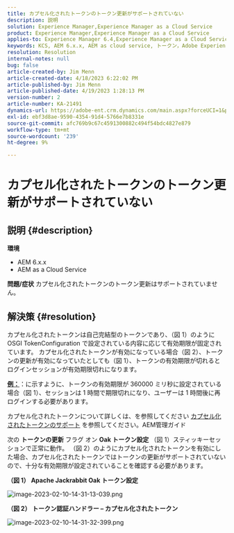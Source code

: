 ```yaml
---
title: カプセル化されたトークンのトークン更新がサポートされていない
description: 説明
solution: Experience Manager,Experience Manager as a Cloud Service
product: Experience Manager,Experience Manager as a Cloud Service
applies-to: Experience Manager 6.4,Experience Manager as a Cloud Service,Experience Manager 6.5
keywords: KCS, AEM 6.x.x, AEM as cloud service, トークン，Adobe Experience Manager, FAQ, カプセル化されたトークン，6.4, 6.5, Experience Managerのas a Cloud Service
resolution: Resolution
internal-notes: null
bug: false
article-created-by: Jim Menn
article-created-date: 4/18/2023 6:22:02 PM
article-published-by: Jim Menn
article-published-date: 4/19/2023 1:28:13 PM
version-number: 2
article-number: KA-21491
dynamics-url: https://adobe-ent.crm.dynamics.com/main.aspx?forceUCI=1&pagetype=entityrecord&etn=knowledgearticle&id=80adeee5-15de-ed11-a7c7-6045bd006b3d
exl-id: ebf3d8ae-9590-4354-91d4-5766e7b8331e
source-git-commit: afc769b9c67c4591300882c494f54bdc4827e879
workflow-type: tm+mt
source-wordcount: '239'
ht-degree: 9%

---
```


# カプセル化されたトークンのトークン更新がサポートされていない

## 説明 {#description}

<b>環境</b>
- AEM 6.x.x
- AEM as a Cloud Service



<b>問題/症状</b>
カプセル化されたトークンのトークン更新はサポートされていません。




## 解決策 {#resolution}


カプセル化されたトークンは自己完結型のトークンであり、（図 1）のように OSGI TokenConfiguration で設定されている内容に応じて有効期限が固定されています。
カプセル化されたトークンが有効になっている場合（図 2）、トークンの更新が有効になっていたとしても（図 1）、トークンの有効期限が切れるとログインセッションが有効期限切れになります。

<u><b>例：</b></u>：に示すように、トークンの有効期限が 360000 ミリ秒に設定されている場合（図 1）、セッションは 1 時間で期限切れになり、ユーザーは 1 時間後に再ログインする必要があります。

カプセル化されたトークンについて詳しくは、を参照してください [カプセル化されたトークンのサポート](https://experienceleague.adobe.com/docs/experience-manager-64/administering/security/encapsulated-token.html) を参照してください。AEM管理ガイド

次の <b>トークンの更新</b> フラグ オン <b>Oak トークン設定</b> （図 1）スティッキーセッションで正常に動作。
（図 2）のようにカプセル化されたトークンを有効にした場合、カプセル化されたトークンではトークンの更新がサポートされていないので、十分な有効期限が設定されていることを確認する必要があります。



<b>（図 1） Apache Jackrabbit Oak トークン設定</b>

![image-2023-02-10-14-31-13-039.png](https://jira.corp.adobe.com/secure/attachment/9633655/image-2023-02-10-14-31-13-039.png)

<b>（図 2） トークン認証ハンドラー – カプセル化されたトークン</b>



![image-2023-02-10-14-31-32-399.png](https://jira.corp.adobe.com/secure/attachment/9633654/image-2023-02-10-14-31-32-399.png)
